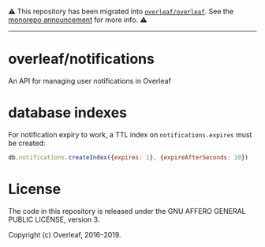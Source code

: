 ⚠️ This repository has been migrated into [`overleaf/overleaf`](https://github.com/overleaf/overleaf). See the [monorepo announcement](https://github.com/overleaf/overleaf/issues/923) for more info. ⚠️

---

overleaf/notifications
===============

An API for managing user notifications in Overleaf


database indexes
================

For notification expiry to work, a TTL index on `notifications.expires` must be created:

```javascript
db.notifications.createIndex({expires: 1}, {expireAfterSeconds: 10})
```

License
=======
The code in this repository is released under the GNU AFFERO GENERAL PUBLIC LICENSE, version 3.

Copyright (c) Overleaf, 2016–2019.
